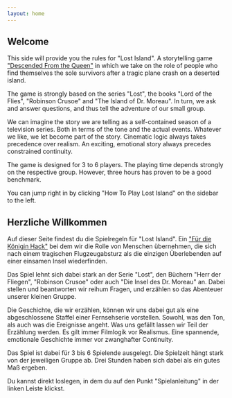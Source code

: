 ```yaml
---
layout: home
---
```


## Welcome

This side will provide you the rules for "Lost Island". A storytelling game ["Descended From the Queen"](https://www.evilhat.com/home/for-the-queen/) in which we take on the role of people who find themselves the sole survivors after a tragic plane crash on a deserted island.

The game is strongly based on the series "Lost", the books "Lord of the Flies", "Robinson Crusoe" and "The Island of Dr. Moreau". In turn, we ask and answer questions, and thus tell the adventure of our small group.

We can imagine the story we are telling as a self-contained season of a television series.
Both in terms of the tone and the actual events. Whatever we like, we let become part of the story. Cinematic logic always takes precedence over realism. An exciting, emotional story always precedes constrained continuity.

The game is designed for 3 to 6 players.
The playing time depends strongly on the respective group. However, three hours has proven to be a good benchmark.

You can jump right in by clicking "How To Play Lost Island" on the sidebar to the left.


## Herzliche Willkommen
Auf dieser Seite findest du die Spielregeln für "Lost Island". Ein ["Für die Königin Hack"](https://www.google.com/url?sa=t&rct=j&q=&esrc=s&source=web&cd=&cad=rja&uact=8&ved=2ahUKEwjAgZeTltX1AhX977sIHa4GCSkQFnoECCEQAQ&url=https%3A%2F%2Fwww.system-matters.de%2Fshop%2Ffuer-die-koenigin%2F&usg=AOvVaw2AR6Tw5vXZ96FdeV_8Vw2q) bei dem wir die Rolle von Menschen übernehmen, die sich nach einem tragischen Flugzeugabsturz als die einzigen Überlebenden auf einer einsamen Insel wiederfinden.

Das Spiel lehnt sich dabei stark an der Serie "Lost", den Büchern "Herr der Fliegen", "Robinson Crusoe" oder auch "Die Insel des Dr. Moreau" an. Dabei stellen und beantworten wir reihum Fragen, und erzählen so das Abenteuer unserer kleinen Gruppe.

Die Geschichte, die wir erzählen, können wir uns dabei gut als eine abgeschlossene Staffel einer Fernsehserie vorstellen.
Sowohl, was den Ton, als auch was die Ereignisse angeht. Was uns gefällt lassen wir Teil der Erzählung werden. Es gilt immer Filmlogik vor Realismus. Eine spannende, emotionale Geschichte immer vor zwanghafter Continuity.

Das Spiel ist dabei für 3 bis 6 Spielende ausgelegt.
Die Spielzeit hängt stark von der jeweiligen Gruppe ab. Drei Stunden haben sich dabei als ein gutes Maß ergeben.

Du kannst direkt loslegen, in dem du auf den Punkt "Spielanleitung" in der linken Leiste klickst.

